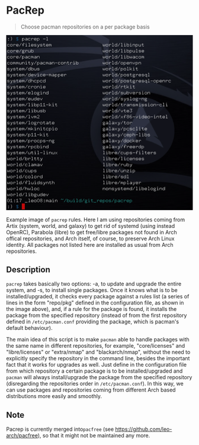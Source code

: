 # PacRep
> Choose pacman repositories on a per package basis

![Screenshot](pacrep_rules.png)

Example image of `pacrep` rules. Here I am using repositories coming from Artix (system, world, and galaxy) to get rid of systemd (using instead OpenRC), Parabola (libre) to get free/libre packages not found in Arch offical repositories, and Arch itself, of course, to preserve Arch Linux identity. All packages not listed here are installed as usual from Arch repositories.

## Description

`pacrep` takes basically two options: -a, to update and upgrade the entire system, and -s, to install single packages. Once it knows what is to be installed/upgraded, it checks every package against a rules list (a series of lines in the form "repo/pkg" defined in the configuration file, as shown in the image above), and, if a rule for the package is found, it installs the package from the specified repository (instead of from the first repository defined in `/etc/pacman.conf` providing the package, which is pacman's default behaviour).

The main idea of this script is to make `pacman` able to handle packages with the same name in different repositories, for example, "core/licenses" and "libre/licenses" or "extra/nmap" and "blackarch/nmap", without the need to explicitly specify the repository in the command line, besides the important fact that it works for upgrades as well. Just define in the configuration file from which repository a certain package is to be installed/upgraded and `pacman` will always install/upgrade the package from the specified repository (disregarding the repositories order in `/etc/pacman.conf`). In this way, we can use packages and repositories coming from different Arch based distributions more easily and smoothly.

## Note

Pacrep is currently merged into`pacfree` (see https://github.com/leo-arch/pacfree), so that it might not be maintained any more.
